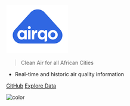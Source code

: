 ![logo](_media/logo.png)

> Clean Air for all African Cities

- Real-time and historic air quality information

[GitHub](https://github.com/airqo-platform)
[Explore Data](https://airqo.net/explore-data)

<!-- background color -->

![color](#ffffff)
